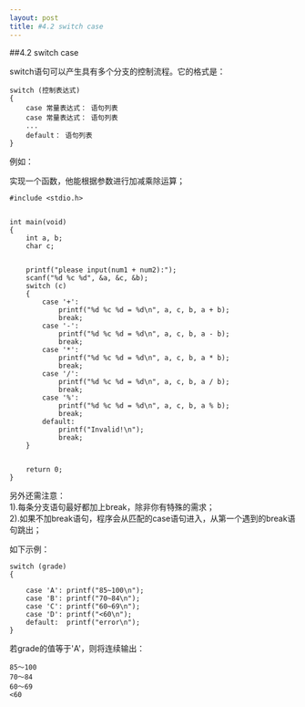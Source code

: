 ```yaml
---
layout: post
title: #4.2 switch case
---
```

##4.2 switch case

switch语句可以产生具有多个分支的控制流程。它的格式是：

	switch (控制表达式) 
	{
		case 常量表达式： 语句列表
		case 常量表达式： 语句列表
		...
		default： 语句列表
	}

例如：

实现一个函数，他能根据参数进行加减乘除运算；

	#include <stdio.h>


	int main(void)
	{
		int a, b;
		char c;


		printf("please input(num1 + num2):");
		scanf("%d %c %d", &a, &c, &b);
		switch (c)
		{
			case '+': 
				printf("%d %c %d = %d\n", a, c, b, a + b);
				break;
			case '-': 
				printf("%d %c %d = %d\n", a, c, b, a - b);
				break;
			case '*': 
				printf("%d %c %d = %d\n", a, c, b, a * b);
				break;
			case '/': 
				printf("%d %c %d = %d\n", a, c, b, a / b);
				break;
			case '%': 
				printf("%d %c %d = %d\n", a, c, b, a % b);
				break;
			default: 
				printf("Invalid!\n");
				break;
		}


		return 0;
	}

另外还需注意：<br>
1).每条分支语句最好都加上break，除非你有特殊的需求；<br>
2).如果不加break语句，程序会从匹配的case语句进入，从第一个遇到的break语句跳出；<br>

如下示例：<br>

	switch (grade)
	{
	
		case 'A': printf("85~100\n");
		case 'B': printf("70~84\n");
		case 'C': printf("60~69\n");
		case 'D': printf("<60\n");
		default:  printf("error\n");
	}
若grade的值等于'A'，则将连续输出：

	85～100
	70～84
	60～69
	<60
